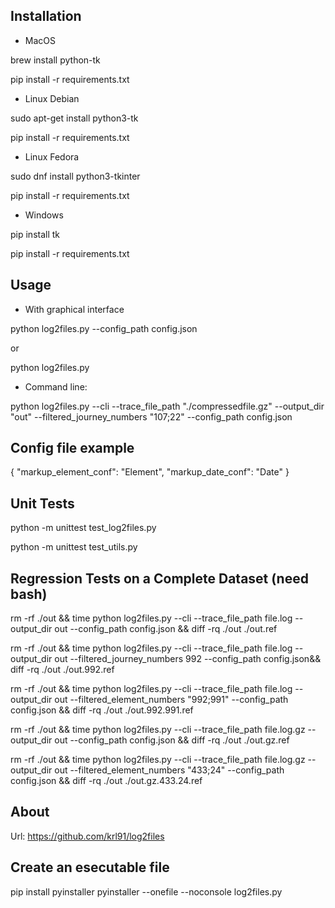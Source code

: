 Installation
------------

- MacOS

brew install python-tk

pip install -r requirements.txt

- Linux Debian

sudo apt-get install python3-tk

pip install -r requirements.txt

- Linux Fedora

sudo dnf install python3-tkinter

pip install -r requirements.txt

- Windows

pip install tk

pip install -r requirements.txt

Usage
-----

- With graphical interface 

python log2files.py --config_path config.json

or

python log2files.py

- Command line:

python log2files.py --cli --trace_file_path "./compressedfile.gz" --output_dir "out" --filtered_journey_numbers "107;22" --config_path config.json

Config file example
-------------------
{
    "markup_element_conf": "Element",
    "markup_date_conf": "Date"
}


Unit Tests
----------

python -m unittest test_log2files.py

python -m unittest test_utils.py


Regression Tests on a Complete Dataset (need bash)
--------------------------------------------------

rm -rf ./out && time python log2files.py --cli --trace_file_path file.log --output_dir out --config_path config.json && diff -rq ./out ./out.ref
 
rm -rf ./out && time python log2files.py --cli --trace_file_path file.log --output_dir out --filtered_journey_numbers 992 --config_path config.json&& diff -rq ./out ./out.992.ref

rm -rf ./out && time python log2files.py --cli --trace_file_path file.log --output_dir out --filtered_element_numbers "992;991" --config_path config.json && diff -rq ./out ./out.992.991.ref

rm -rf ./out && time python log2files.py --cli --trace_file_path file.log.gz --output_dir out --config_path config.json && diff -rq ./out ./out.gz.ref

rm -rf ./out && time python log2files.py --cli --trace_file_path file.log.gz --output_dir out --filtered_element_numbers "433;24" --config_path config.json && diff -rq ./out ./out.gz.433.24.ref

About
-----

Url: https://github.com/krl91/log2files

Create an esecutable file
-------------------------

pip install pyinstaller
pyinstaller --onefile --noconsole log2files.py
